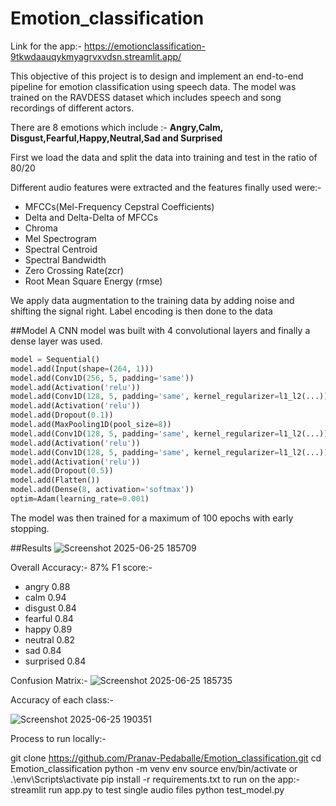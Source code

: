 # Emotion_classification
Link for the app:- https://emotionclassification-9tkwdaauqykmyagrvxvdsn.streamlit.app/

This objective of this project is to design and implement an end-to-end pipeline for emotion classification using speech data.
The model was trained on the RAVDESS dataset which includes speech and song recordings of different actors.

There are 8 emotions which include :- **Angry,Calm, Disgust,Fearful,Happy,Neutral,Sad and Surprised** 

First we load the data and split the data into training and test in the ratio of 80/20

Different audio features were extracted and the features finally used were:-
 - MFCCs(Mel-Frequency Cepstral Coefficients)
 - Delta and Delta-Delta of MFCCs
 - Chroma
 - Mel Spectrogram
 - Spectral Centroid
 - Spectral Bandwidth
 - Zero Crossing Rate(zcr)
 - Root Mean Square Energy (rmse)

We apply data augmentation to the training data by adding noise and shifting the signal right.
Label encoding is then done to the data

##Model 
A CNN model was built with 4 convolutional layers and finally a dense layer was used.

```python
model = Sequential()
model.add(Input(shape=(264, 1)))
model.add(Conv1D(256, 5, padding='same'))
model.add(Activation('relu'))
model.add(Conv1D(128, 5, padding='same', kernel_regularizer=l1_l2(...)))
model.add(Activation('relu'))
model.add(Dropout(0.1))
model.add(MaxPooling1D(pool_size=8))
model.add(Conv1D(128, 5, padding='same', kernel_regularizer=l1_l2(...)))
model.add(Activation('relu'))
model.add(Conv1D(128, 5, padding='same', kernel_regularizer=l1_l2(...)))
model.add(Activation('relu'))
model.add(Dropout(0.5))
model.add(Flatten())
model.add(Dense(8, activation='softmax'))
optim=Adam(learning_rate=0.001)
```
The model was then trained for a maximum of 100 epochs with early stopping.

##Results
![Screenshot 2025-06-25 185709](https://github.com/user-attachments/assets/f62ec8eb-5703-4892-ac98-c3a1e56158c3)

Overall Accuracy:- 87%
F1 score:- 
 - angry 0.88
 - calm 0.94
 - disgust 0.84
 - fearful 0.84
 - happy 0.89
 - neutral 0.82
 - sad 0.84
 - surprised 0.84

Confusion Matrix:-
![Screenshot 2025-06-25 185735](https://github.com/user-attachments/assets/1969f6e0-229a-48bf-a037-14155f72be33)

Accuracy of each class:-

![Screenshot 2025-06-25 190351](https://github.com/user-attachments/assets/b4b2aa14-ae2e-4519-852d-f05fa8b57ffd)

Process to run locally:-

git clone https://github.com/Pranav-Pedaballe/Emotion_classification.git
cd Emotion_classification
python -m venv env
source env/bin/activate or .\env\Scripts\activate 
pip install -r requirements.txt
to run on the app:-
streamlit run app.py
to test single audio files
python test_model.py






 



